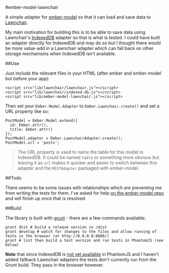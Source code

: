 #ember-model-lawnchair

A simple adapter for [ember-model](https://github.com/ebryn/ember-model) so that it can load and save data to
[Lawnchair](http://brian.io/lawnchair).

My main motivation for building this is to be able to save data using Lawnchair's
[IndexedDB](https://developer.mozilla.org/en-US/docs/IndexedDB) adapter so that is what is tested. I could have built an
adapter directly for IndexedDB and may do so but I thought there would be more value-add in a Lawnchair adapter which
can fall back on other storage mechanisms when IndexedDB isn't available.

##Use

Just include the relevant files in your HTML (after ember and ember-model but before your app):

    <script src="lib/lawnchair/lawnchair.js"></script>
    <script src="lib/lawnchair/indexed-db.js"></script>
    <script src="lib/ember-model-lawnchair.js"></script>


Then set your `Ember.Model.Adapter` to `Ember.Lawnchair.create()` and set a URL property like so:

    PostModel = Ember.Model.extend({
      id: Ember.attr(),
      title: Ember.attr()
    });
    PostModel.adapter = Ember.LawnchairAdapter.create();
    PostModel.url = 'posts';

> The URL property is used to name the table for this model in IndexedDB. It could be named `table` or something more
> obvious but leaving it as `url` makes it quicker and easier to switch between this adapter and the `RESTAdapter`
> packaged with ember-model.

##Todo

There seems to be some issues with relationships which are preventing me from writing the tests for them. I've
asked for help [on the ember-model repo](https://github.com/ebryn/ember-model/pull/249) and will finish up once that is
resolved.

##Build

The library is built with [grunt](http://gruntjs.com) - there are a few commands available:

    grunt dist # build a release version in /dist
    grunt develop # watch for changes to the files and allow running of tests in the browser (at http://0.0.0.0:8000/)
    grunt # lint then build a test version and run tests in PhantomJS (see below)

**Note** that since IndexedDB is [not yet available](https://github.com/ariya/phantomjs/issues/10992) in PhantomJS and
I haven't added fallback Lawnchair adapters the tests don't currently run from the Grunt build. They pass in the
browser however.